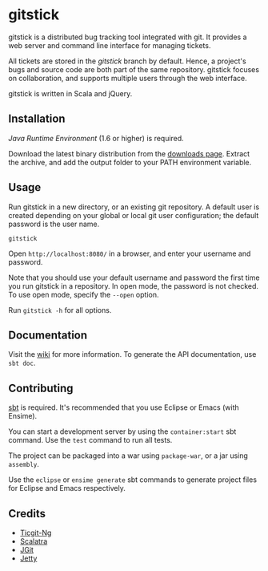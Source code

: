 # gitstick

gitstick is a distributed bug tracking tool integrated with git.
It provides a web server and command line interface for managing tickets.

All tickets are stored in the *gitstick* branch by default.
Hence, a project's bugs and source code are both part of the same repository.
gitstick focuses on collaboration, and supports multiple users through the web interface.

gitstick is written in Scala and jQuery.

## Installation

*Java Runtime Environment* (1.6 or higher) is required.

Download the latest binary distribution from the [downloads page](http://github.com/darth10/gitstick/downloads).
Extract the archive, and add the output folder to your PATH environment variable.

## Usage

Run gitstick in a new directory, or an existing git repository. 
A default user is created depending on your global or local git user configuration; the default password is the user name.

    gitstick

Open `http://localhost:8080/` in a browser, and enter your username and password.

Note that you should use your default username and password the first time you run gitstick in a repository.
In open mode, the password is not checked. To use open mode, specify the `--open` option.

Run `gitstick -h` for all options.

## Documentation

Visit the [wiki](http://darth10.github.com/gitstick) for more information.
To generate the API documentation, use `sbt doc`.

## Contributing

[sbt](http://github.com/harrah/xsbt/wiki) is required.
It's recommended that you use Eclipse or Emacs (with Ensime).

You can start a development server by using the `container:start` sbt command.
Use the `test` command to run all tests.

The project can be packaged into a war using `package-war`, or a jar using `assembly`.

Use the `eclipse` or `ensime generate` sbt commands to generate project files for Eclipse and Emacs respectively.

## Credits

* [Ticgit-Ng](http://github.com/schacon/ticgit/wiki)
* [Scalatra](http://www.scalatra.org/)
* [JGit](http://www.eclipse.org/jgit/)
* [Jetty](http://jetty.codehaus.org/jetty/)

